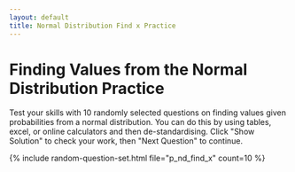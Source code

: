 ```yaml
---
layout: default
title: Normal Distribution Find x Practice
---
```


# Finding Values from the Normal Distribution Practice

Test your skills with 10 randomly selected questions on finding values given probabilities from a normal distribution. You can do this by using tables, excel, or online calculators and then de-standardising.  Click "Show Solution" to check your work, then "Next Question" to continue.

{% include random-question-set.html file="p_nd_find_x" count=10 %}
